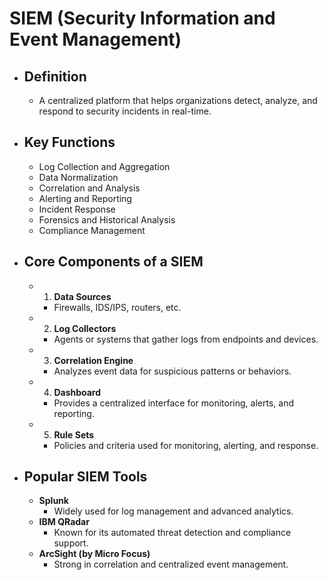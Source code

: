 # SIEM (Security Information and Event Management)
- ## Definition
	- A centralized platform that helps organizations detect, analyze, and respond to security incidents in real-time.
- ## Key Functions
	- Log Collection and Aggregation
	- Data Normalization
	- Correlation and Analysis
	- Alerting and Reporting
	- Incident Response
	- Forensics and Historical Analysis
	- Compliance Management
- ## Core Components of a SIEM
	- 1. **Data Sources**
		- Firewalls, IDS/IPS, routers, etc.
	- 2. **Log Collectors**
		- Agents or systems that gather logs from endpoints and devices.
	- 3. **Correlation Engine**
		- Analyzes event data for suspicious patterns or behaviors.
	- 4. **Dashboard**
		- Provides a centralized interface for monitoring, alerts, and reporting.
	- 5. **Rule Sets**
		- Policies and criteria used for monitoring, alerting, and response.
- ## Popular SIEM Tools
	- **Splunk**
		- Widely used for log management and advanced analytics.
	- **IBM QRadar**
		- Known for its automated threat detection and compliance support.
	- **ArcSight (by Micro Focus)**
		- Strong in correlation and centralized event management.